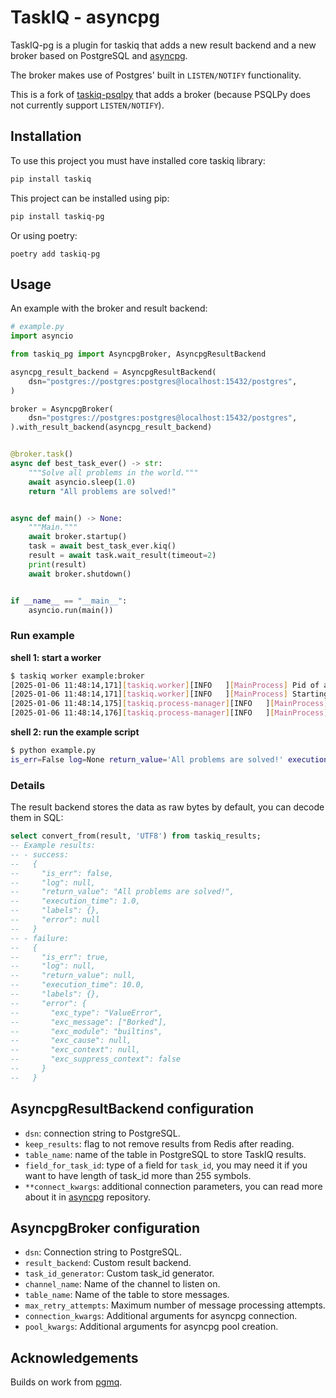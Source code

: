 # TaskIQ - asyncpg

TaskIQ-pg is a plugin for taskiq that adds a new result backend and a new broker based on PostgreSQL and [asyncpg](https://github.com/MagicStack/asyncpg).

The broker makes use of Postgres' built in `LISTEN/NOTIFY` functionality.

This is a fork of [taskiq-psqlpy](https://github.com/taskiq-python/taskiq-psqlpy) that adds a broker (because PSQLPy does not currently support `LISTEN/NOTIFY`).

## Installation

To use this project you must have installed core taskiq library:

```bash
pip install taskiq
```

This project can be installed using pip:

```bash
pip install taskiq-pg
```

Or using poetry:

```
poetry add taskiq-pg
```

## Usage

An example with the broker and result backend:

```python
# example.py
import asyncio

from taskiq_pg import AsyncpgBroker, AsyncpgResultBackend

asyncpg_result_backend = AsyncpgResultBackend(
    dsn="postgres://postgres:postgres@localhost:15432/postgres",
)

broker = AsyncpgBroker(
    dsn="postgres://postgres:postgres@localhost:15432/postgres",
).with_result_backend(asyncpg_result_backend)


@broker.task()
async def best_task_ever() -> str:
    """Solve all problems in the world."""
    await asyncio.sleep(1.0)
    return "All problems are solved!"


async def main() -> None:
    """Main."""
    await broker.startup()
    task = await best_task_ever.kiq()
    result = await task.wait_result(timeout=2)
    print(result)
    await broker.shutdown()


if __name__ == "__main__":
    asyncio.run(main())
```

### Run example

**shell 1: start a worker**

```sh
$ taskiq worker example:broker
[2025-01-06 11:48:14,171][taskiq.worker][INFO   ][MainProcess] Pid of a main process: 80434
[2025-01-06 11:48:14,171][taskiq.worker][INFO   ][MainProcess] Starting 2 worker processes.
[2025-01-06 11:48:14,175][taskiq.process-manager][INFO   ][MainProcess] Started process worker-0 with pid 80436
[2025-01-06 11:48:14,176][taskiq.process-manager][INFO   ][MainProcess] Started process worker-1 with pid 80437
```

**shell 2: run the example script**

```sh
$ python example.py
is_err=False log=None return_value='All problems are solved!' execution_time=1.0 labels={} error=None

```

### Details

The result backend stores the data as raw bytes by default, you can decode them in SQL:

```sql
select convert_from(result, 'UTF8') from taskiq_results;
-- Example results:
-- - success:
--   {
--     "is_err": false,
--     "log": null,
--     "return_value": "All problems are solved!",
--     "execution_time": 1.0,
--     "labels": {},
--     "error": null
--   }
-- - failure:
--   {
--     "is_err": true,
--     "log": null,
--     "return_value": null,
--     "execution_time": 10.0,
--     "labels": {},
--     "error": {
--       "exc_type": "ValueError",
--       "exc_message": ["Borked"],
--       "exc_module": "builtins",
--       "exc_cause": null,
--       "exc_context": null,
--       "exc_suppress_context": false
--     }
--   }
```

## AsyncpgResultBackend configuration

- `dsn`: connection string to PostgreSQL.
- `keep_results`: flag to not remove results from Redis after reading.
- `table_name`: name of the table in PostgreSQL to store TaskIQ results.
- `field_for_task_id`: type of a field for `task_id`, you may need it if you want to have length of task_id more than 255 symbols.
- `**connect_kwargs`: additional connection parameters, you can read more about it in [asyncpg](https://github.com/MagicStack/asyncpg) repository.

## AsyncpgBroker configuration

- `dsn`: Connection string to PostgreSQL.
- `result_backend`: Custom result backend.
- `task_id_generator`: Custom task_id generator.
- `channel_name`: Name of the channel to listen on.
- `table_name`: Name of the table to store messages.
- `max_retry_attempts`: Maximum number of message processing attempts.
- `connection_kwargs`: Additional arguments for asyncpg connection.
- `pool_kwargs`: Additional arguments for asyncpg pool creation.

## Acknowledgements

Builds on work from [pgmq](https://github.com/oliverlambson/pgmq).
